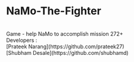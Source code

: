 NaMo-The-Fighter
================
<br>
Game - help NaMo to accomplish mission 272+<br>
Developers : <br>[Prateek Narang](https://github.com/prateek27)<br>
[Shubham Desale](https://github.com/shubhamd)
